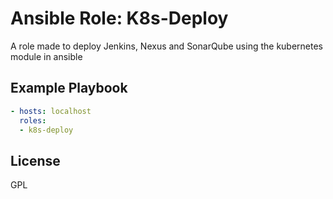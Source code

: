 Ansible Role: K8s-Deploy
=========

A role made to deploy Jenkins, Nexus and SonarQube using the kubernetes module in ansible

Example Playbook
----------------

```yml
- hosts: localhost 
  roles:
  - k8s-deploy
```

License
-------

GPL
